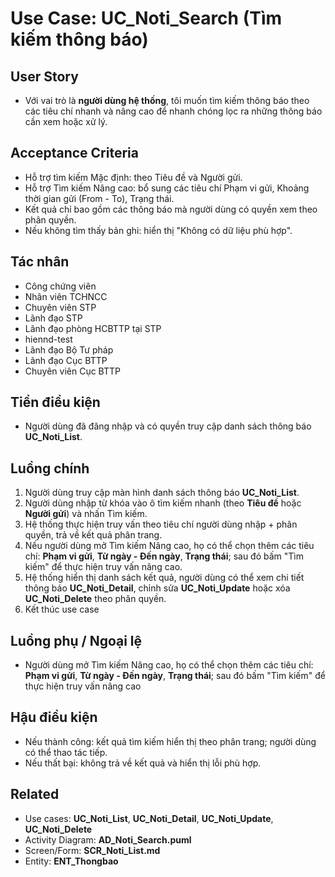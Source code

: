 # Use Case: UC_Noti_Search (Tìm kiếm thông báo)

## User Story
- Với vai trò là **người dùng hệ thống**, tôi muốn tìm kiếm thông báo theo các tiêu chí nhanh và nâng cao để nhanh chóng lọc ra những thông báo cần xem hoặc xử lý.

## Acceptance Criteria
- Hỗ trợ tìm kiếm Mặc định: theo Tiêu đề và Người gửi.
- Hỗ trợ Tìm kiếm Nâng cao: bổ sung các tiêu chí Phạm vi gửi, Khoảng thời gian gửi (From - To), Trạng thái.
- Kết quả chỉ bao gồm các thông báo mà người dùng có quyền xem theo phân quyền.
- Nếu không tìm thấy bản ghi: hiển thị "Không có dữ liệu phù hợp".

## Tác nhân
- Công chứng viên
- Nhân viên TCHNCC
- Chuyên viên STP
- Lãnh đạo STP
- Lãnh đạo phòng HCBTTP tại STP
- hiennd-test
- Lãnh đạo Bộ Tư pháp
- Lãnh đạo Cục BTTP
- Chuyên viên Cục BTTP

## Tiền điều kiện
- Người dùng đã đăng nhập và có quyền truy cập danh sách thông báo **UC_Noti_List**.

## Luồng chính
1. Người dùng truy cập màn hình danh sách thông báo **UC_Noti_List**.
2. Người dùng nhập từ khóa vào ô tìm kiếm nhanh (theo **Tiêu đề** hoặc **Người gửi**) và nhấn Tìm kiếm.
3. Hệ thống thực hiện truy vấn theo tiêu chí người dùng nhập + phân quyền, trả về kết quả phân trang.
4. Nếu người dùng mở Tìm kiếm Nâng cao, họ có thể chọn thêm các tiêu chí: **Phạm vi gửi**, **Từ ngày - Đến ngày**, **Trạng thái**; sau đó bấm "Tìm kiếm" để thực hiện truy vấn nâng cao.
5. Hệ thống hiển thị danh sách kết quả, người dùng có thể xem chi tiết thông báo **UC_Noti_Detail**, chỉnh sửa **UC_Noti_Update** hoặc xóa **UC_Noti_Delete** theo phân quyền.
6. Kết thúc use case

## Luồng phụ / Ngoại lệ
- Người dùng mở Tìm kiếm Nâng cao, họ có thể chọn thêm các tiêu chí: **Phạm vi gửi**, **Từ ngày - Đến ngày**, **Trạng thái**; sau đó bấm "Tìm kiếm" để thực hiện truy vấn nâng cao


## Hậu điều kiện
- Nếu thành công: kết quả tìm kiếm hiển thị theo phân trang; người dùng có thể thao tác tiếp.
- Nếu thất bại: không trả về kết quả và hiển thị lỗi phù hợp.

## Related
- Use cases: **UC_Noti_List**, **UC_Noti_Detail**, **UC_Noti_Update**, **UC_Noti_Delete**
- Activity Diagram: **AD_Noti_Search.puml** 
- Screen/Form: **SCR_Noti_List.md**
- Entity: **ENT_Thongbao**


